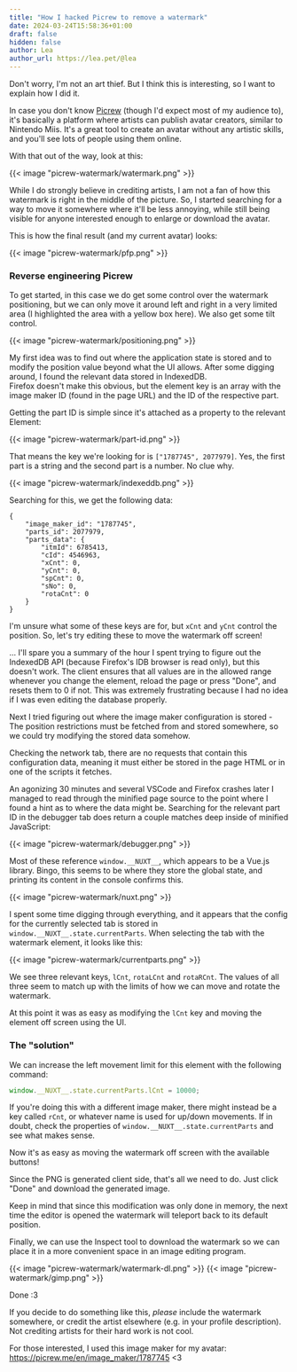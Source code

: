 ```yaml
---
title: "How I hacked Picrew to remove a watermark"
date: 2024-03-24T15:58:36+01:00
draft: false
hidden: false
author: Lea
author_url: https://lea.pet/@lea
---
```


Don't worry, I'm not an art thief. But I think this is interesting, so I want to explain how I did it.

<!--more-->

In case you don't know [Picrew](https://picrew.me) (though I'd expect most of my audience to), it's basically a platform where artists can publish avatar creators, similar to Nintendo Miis. It's a great tool to create an avatar without any artistic skills, and you'll see lots of people using them online.

With that out of the way, look at this:

{{< image "picrew-watermark/watermark.png" >}}

While I do strongly believe in crediting artists, I am not a fan of how this watermark is right in the middle of the picture. So, I started searching for a way to move it somewhere where it'll be less annoying, while still being visible for anyone interested enough to enlarge or download the avatar.

This is how the final result (and my current avatar) looks:

{{< image "picrew-watermark/pfp.png" >}}

### Reverse engineering Picrew

To get started, in this case we do get some control over the watermark positioning, but we can only move it around left and right in a very limited area (I highlighted the area with a yellow box here). We also get some tilt control.

{{< image "picrew-watermark/positioning.png" >}}

My first idea was to find out where the application state is stored and to modify the position value beyond what the UI allows. After some digging around, I found the relevant data stored in IndexedDB. \
Firefox doesn't make this obvious, but the element key is an array with the image maker ID (found in the page URL) and the ID of the respective part.

Getting the part ID is simple since it's attached as a property to the relevant Element:

{{< image "picrew-watermark/part-id.png" >}}

That means the key we're looking for is `["1787745", 2077979]`. Yes, the first part is a string and the second part is a number. No clue why.

{{< image "picrew-watermark/indexeddb.png" >}}

Searching for this, we get the following data:

```
{
    "image_maker_id": "1787745",
    "parts_id": 2077979,
    "parts_data": {
        "itmId": 6785413,
        "cId": 4546963,
        "xCnt": 0,
        "yCnt": 0,
        "spCnt": 0,
        "sNo": 0,
        "rotaCnt": 0
    }
}
```

I'm unsure what some of these keys are for, but `xCnt` and `yCnt` control the position. So, let's try editing these to move the watermark off screen!

... I'll spare you a summary of the hour I spent trying to figure out the IndexedDB API (because Firefox's IDB browser is read only), but this doesn't work. The client ensures that all values are in the allowed range whenever you change the element, reload the page or press "Done", and resets them to 0 if not. This was extremely frustrating because I had no idea if I was even editing the database properly.

Next I tried figuring out where the image maker configuration is stored - The position restrictions must be fetched from and stored somewhere, so we could try modifying the stored data somehow.

Checking the network tab, there are no requests that contain this configuration data, meaning it must either be stored in the page HTML or in one of the scripts it fetches.

An agonizing 30 minutes and several VSCode and Firefox crashes later I managed to read through the minified page source to the point where I found a hint as to where the data might be. Searching for the relevant part ID in the debugger tab does return a couple matches deep inside of minified JavaScript:

{{< image "picrew-watermark/debugger.png" >}}

Most of these reference `window.__NUXT__`, which appears to be a Vue.js library. Bingo, this seems to be where they store the global state, and printing its content in the console confirms this.

{{< image "picrew-watermark/nuxt.png" >}}

I spent some time digging through everything, and it appears that the config for the currently selected tab is stored in `window.__NUXT__.state.currentParts`. When selecting the tab with the watermark element, it looks like this:

{{< image "picrew-watermark/currentparts.png" >}}

We see three relevant keys, `lCnt`, `rotaLCnt` and `rotaRCnt`. The values of all three seem to match up with the limits of how we can move and rotate the watermark.

At this point it was as easy as modifying the `lCnt` key and moving the element off screen using the UI.

### The "solution"

We can increase the left movement limit for this element with the following command:

```js
window.__NUXT__.state.currentParts.lCnt = 10000;
```

If you're doing this with a different image maker, there might instead be a key called `rCnt`, or whatever name is used for up/down movements. If in doubt, check the properties of `window.__NUXT__.state.currentParts` and see what makes sense.

Now it's as easy as moving the watermark off screen with the available buttons!

Since the PNG is generated client side, that's all we need to do. Just click "Done" and download the generated image.

Keep in mind that since this modification was only done in memory, the next time the editor is opened the watermark will teleport back to its default position.

Finally, we can use the Inspect tool to download the watermark so we can place it in a more convenient space in an image editing program.

{{< image "picrew-watermark/watermark-dl.png" >}}
{{< image "picrew-watermark/gimp.png" >}}

Done :3

If you decide to do something like this, *please* include the watermark somewhere, or credit the artist elsewhere (e.g. in your profile description). Not crediting artists for their hard work is not cool.

For those interested, I used this image maker for my avatar: https://picrew.me/en/image_maker/1787745 <3
